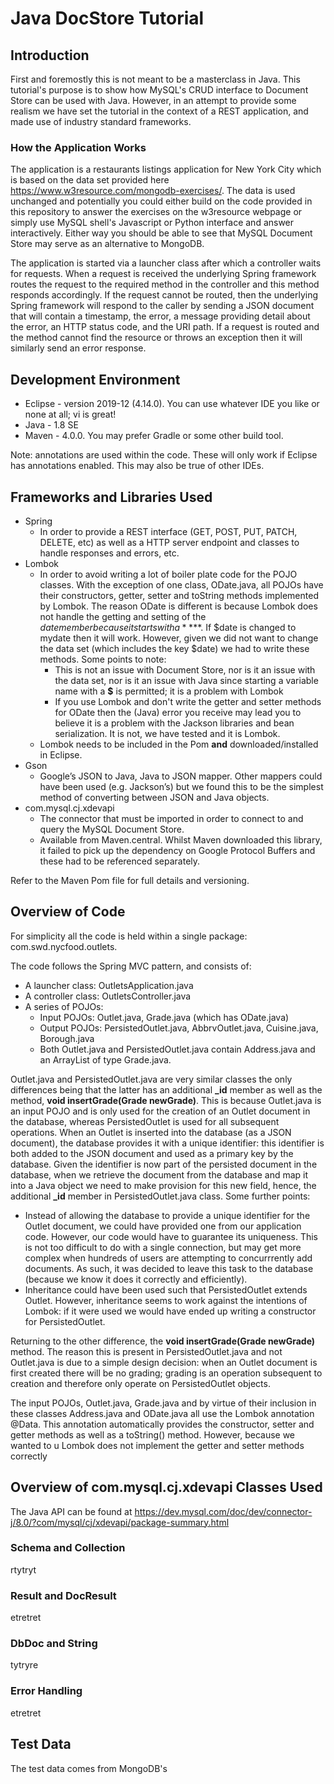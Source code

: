 # Java DocStore Tutorial
## Introduction
First and foremostly this is not meant to be a masterclass in Java. This tutorial's purpose is to show how MySQL's CRUD interface to Document Store can be used with Java. However, in an attempt to provide some realism we have set the tutorial in the context of a REST application, and made use of industry standard frameworks. 

### How the Application Works
The application is a restaurants listings application for New York City which is based on the data set provided here https://www.w3resource.com/mongodb-exercises/. The data is used unchanged and potentially you could either build on the code provided in this repository to answer the exercises on the w3resource webpage or simply use MySQL shell's Javascript or Python interface and answer interactively. Either way you should be able to see that MySQL Document Store may serve as an alternative to MongoDB. 

The application is started via a launcher class after which a controller waits for requests. When a request is received the underlying Spring framework routes the request to the required method in the controller and this method responds accordingly. If the request cannot be routed, then the underlying Spring framework will respond to the caller by sending a JSON document that will contain a timestamp, the error, a message providing detail about the error, an HTTP status code, and the URI path. If a request is routed and the method cannot find the resource or throws an exception then it will similarly send an error response.

## Development Environment
* Eclipse - version 2019-12 (4.14.0). You can use whatever IDE you like or none at all; vi is great!
* Java - 1.8 SE
* Maven - 4.0.0. You may prefer Gradle or some other build tool.

Note: annotations are used within the code. These will only work if Eclipse has annotations enabled. This may also be true of other IDEs.

## Frameworks and Libraries Used
* Spring
  * In order to provide a REST interface (GET, POST, PUT, PATCH, DELETE, etc) as well as a HTTP server endpoint and classes to handle responses and errors, etc.   
* Lombok
  * In order to avoid writing a lot of boiler plate code for the POJO classes. With the exception of one class, ODate.java, all POJOs have their constructors, getter, setter and toString methods implemented by Lombok. The reason ODate is different is because Lombok does not handle the getting and setting of the $date member because it starts with a **$**. If $date is changed to mydate then it will work. However, given we did not want to change the data set (which includes the key $date) we had to write these methods. Some points to note:
    * This is not an issue with Document Store, nor is it an issue with the data set, nor is it an issue with Java since starting a variable name with a **$** is permitted; it is a problem with Lombok
    * If you use Lombok and don't write the getter and setter methods for ODate then the (Java) error you receive may lead you to believe it is a problem with the Jackson libraries and bean serialization. It is not, we have tested and it is Lombok.
  * Lombok needs to be included in the Pom **and** downloaded/installed in Eclipse. 
* Gson
  * Google’s JSON to Java, Java to JSON mapper. Other mappers could have been used (e.g. Jackson’s) but we found this to be the simplest method of converting between JSON and Java objects.
* com.mysql.cj.xdevapi
  * The connector that must be imported in order to connect to and query the MySQL Document Store.
  * Available from Maven.central. Whilst Maven downloaded this library, it failed to pick up the dependency on Google Protocol Buffers and these had to be referenced separately.
  
Refer to the Maven Pom file for full details and versioning.

## Overview of Code ##
For simplicity all the code is held within a single package: com.swd.nycfood.outlets.

The code follows the Spring MVC pattern, and consists of:
* A launcher class: OutletsApplication.java
* A controller class: OutletsController.java
* A series of POJOs:
  * Input POJOs: Outlet.java, Grade.java (which has ODate.java)
  * Output POJOs: PersistedOutlet.java, AbbrvOutlet.java, Cuisine.java, Borough.java
  * Both Outlet.java and PersistedOutlet.java contain Address.java and an ArrayList of type Grade.java. 

Outlet.java and PersistedOutlet.java are very similar classes the only differences being that the latter has an additional **\_id** member as well as the method, **void insertGrade(Grade newGrade)**. This is because Outlet.java is an input POJO and is only used for the creation of an Outlet document in the database, whereas PersistedOutlet is used for all subsequent operations. When an Outlet is inserted into the database (as a JSON document), the database provides it with a unique identifier: this identifier is both added to the JSON document and used as a primary key by the database. Given the identifier is now part of the persisted document in the database, when we retrieve the document from the database and map it into a Java object we need to make provision for this new field, hence, the additional **\_id** member in PersistedOutlet.java class. Some further points:

* Instead of allowing the database to provide a unique identifier for the Outlet document, we could have provided one from our application code. However, our code would have to guarantee its uniqueness. This is not too difficult to do with a single connection, but may get more complex when hundreds of users are attempting to concurrrently add documents. As such, it was decided to leave this task to the database (because we know it does it correctly and efficiently).
* Inheritance could have been used such that PersistedOutlet extends Outlet. However, inheritance seems to work against the intentions of Lombok: if it were used we would have ended up writing a constructor for PersistedOutlet. 

Returning to the other difference, the **void insertGrade(Grade newGrade)** method. The reason this is present in PersistedOutlet.java and not Outlet.java is due to a simple design decision: when an Outlet document is first created there will be no grading; grading is an operation subsequent to creation and therefore only operate on PersistedOutlet objects.

The input POJOs, Outlet.java, Grade.java and by virtue of their inclusion in these classes Address.java and ODate.java all use the Lombok annotation @Data. This annotation automatically provides the constructor, setter and getter methods as well as a toString() method. However, because we wanted to u Lombok does not implement the getter and setter methods correctly

## Overview of com.mysql.cj.xdevapi Classes Used
The Java API can be found at https://dev.mysql.com/doc/dev/connector-j/8.0/?com/mysql/cj/xdevapi/package-summary.html

### Schema and Collection
rtytryt

### Result and DocResult
etretret

### DbDoc and String
tytryre

### Error Handling
etretret

## Test Data
The test data comes from MongoDB's 
